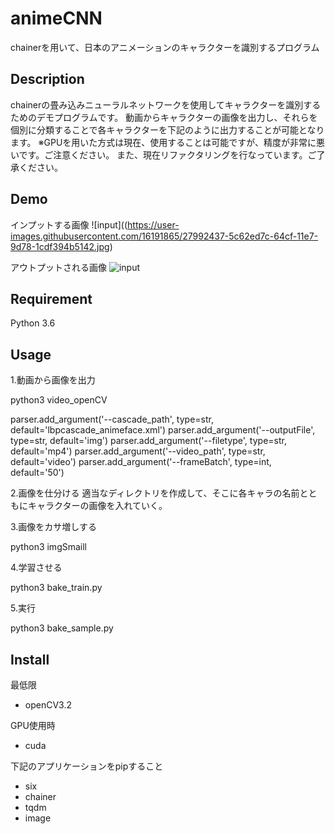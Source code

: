 animeCNN
===

chainerを用いて、日本のアニメーションのキャラクターを識別するプログラム

## Description

chainerの畳み込みニューラルネットワークを使用してキャラクターを識別するためのデモプログラムです。
動画からキャラクターの画像を出力し、それらを個別に分類することで各キャラクターを下記のように出力することが可能となります。
※GPUを用いた方式は現在、使用することは可能ですが、精度が非常に悪いです。ご注意ください。
また、現在リファクタリングを行なっています。ご了承ください。

## Demo

インプットする画像
![input]((https://user-images.githubusercontent.com/16191865/27992437-5c62ed7c-64cf-11e7-9d78-1cdf394b5142.jpg)

アウトプットされる画像
![input](https://user-images.githubusercontent.com/16191865/27992438-5c687328-64cf-11e7-9baf-04de561201f2.jpg)

## Requirement
 Python 3.6

## Usage

1.動画から画像を出力

python3 video_openCV

parser.add_argument('--cascade_path',               type=str,   default='lbpcascade_animeface.xml')
parser.add_argument('--outputFile',                 type=str,   default='img')
parser.add_argument('--filetype',                   type=str,   default='mp4')
parser.add_argument('--video_path',                 type=str,   default='video')
parser.add_argument('--frameBatch',                 type=int,   default='50')

2.画像を仕分ける
適当なディレクトリを作成して、そこに各キャラの名前とともにキャラクターの画像を入れていく。

3.画像をカサ増しする

python3 imgSmaill

4.学習させる

python3 bake_train.py

5.実行

python3 bake_sample.py

## Install

最低限
- openCV3.2

GPU使用時
- cuda

下記のアプリケーションをpipすること
- six
- chainer
- tqdm
- image
